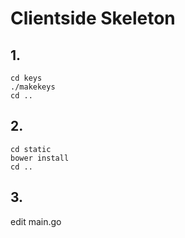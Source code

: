 # Clientside Skeleton

## 1.

```
cd keys
./makekeys
cd ..
```

## 2.

```
cd static
bower install
cd ..
```

## 3.

edit main.go
